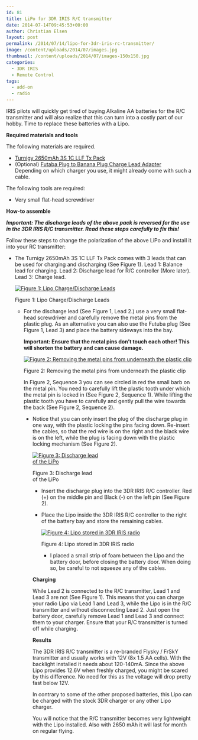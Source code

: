 ```yaml
---
id: 81
title: LiPo for 3DR IRIS R/C transmitter
date: 2014-07-14T09:45:53+00:00
author: Christian Elsen
layout: post
permalink: /2014/07/14/lipo-for-3dr-iris-rc-transmitter/
image: /content/uploads/2014/07/images.jpg
thumbnail: /content/uploads/2014/07/images-150x150.jpg
categories:
  - 3DR IRIS
  - Remote Control
tags:
  - add-on
  - radio
---
```

IRIS pilots will quickly get tired of buying Alkaline AA batteries for the R/C transmitter and will also realize that this can turn into a costly part of our hobby. Time to replace these batteries with a Lipo.

**Required materials and tools**

The following materials are required.

  * <a href="http://www.hobbyking.com/hobbyking/store/uh_viewitem.asp?idproduct=17825&aff=1269428" target="_blank">Turnigy 2650mAh 3S 1C LLF Tx Pack</a>
  * (Optional) <a href="http://www.hobbyking.com/hobbyking/store/uh_viewitem.asp?idproduct=32966&aff=1269428" target="_blank">Futaba Plug to Banana Plug Charge Lead Adapter<br /> </a>Depending on which charger you use, it might already come with such a cable.

The following tools are required:

  * Very small flat-head screwdriver

**How-to assemble**

_**Important: The discharge leads of the above pack is reversed for the use in the 3DR IRIS R/C transmitter. Read these steps carefully to fix this!**_

Follow these steps to change the polarization of the above LiPo and install it into your RC transmitter:

  * The Turnigy 2650mAh 3S 1C LLF Tx Pack comes with 3 leads that can be used for charging and discharging (See Figure 1). Lead 1: Balance lead for charging. Lead 2: Discharge lead for R/C controller (More later). Lead 3: Charge lead.
    <div id="attachment_82" style="width: 310px" class="wp-caption aligncenter">
      <a href="/content/uploads/2014/07/rclipo.png"><img class="size-medium wp-image-82" src="/content/uploads/2014/07/rclipo.png?w=300" alt="Figure 1: Lipo Charge/Discharge Leads" width="300" height="168" srcset="/content/uploads/2014/07/rclipo.png 3434w, /content/uploads/2014/07/rclipo-300x168.png 300w, /content/uploads/2014/07/rclipo-1024x576.png 1024w" sizes="(max-width: 300px) 100vw, 300px" /></a>

      <p class="wp-caption-text">
        Figure 1: Lipo Charge/Discharge Leads
      </p>
    </div>

      * For the discharge lead (See Figure 1, Lead 2.) use a very small flat-head screwdriver and carefully remove the metal pins from the plastic plug. As an alternative you can also use the Futuba plug (See Figure 1, Lead 3) and place the battery sideways into the bay.

        __**Important: Ensure that the metal pins don&#8217;t touch each other! This will shorten the battery and can cause damage.**__

        </p> <div id="attachment_105" style="width: 615px" class="wp-caption aligncenter">
          <a href="/content/uploads/2014/07/changeplug.png"><img class="size-large wp-image-105" src="/content/uploads/2014/07/changeplug.png?w=605" alt="Figure 2: Removing the metal pins from underneath the plastic clip" width="605" height="136" srcset="/content/uploads/2014/07/changeplug.png 4602w, /content/uploads/2014/07/changeplug-300x67.png 300w, /content/uploads/2014/07/changeplug-1024x231.png 1024w" sizes="(max-width: 605px) 100vw, 605px" /></a>

          <p class="wp-caption-text">
            Figure 2: Removing the metal pins from underneath the plastic clip
          </p>
        </div>

        In Figure 2, Sequence 3 you can see circled in red the small barb on the metal pin. You need to carefully lift the plastic tooth under which the metal pin is locked in (See Figure 2, Sequence 1). While lifting the plastic tooth you have to carefully and gently pull the wire towards the back (See Figure 2, Sequence 2).</li>

          * Notice that you can only insert the plug of the discharge plug in one way, with the plastic locking the pins facing down. Re-insert the cables, so that the red wire is on the right and the black wire is on the left, while the plug is facing down with the plastic locking mechanism (See Figure 2).
            <div id="attachment_83" style="width: 178px" class="wp-caption aligncenter">
              <a href="/content/uploads/2014/07/2014-07-13-14-05-24.jpg"><img class="wp-image-83 size-medium" src="/content/uploads/2014/07/2014-07-13-14-05-24.jpg?w=168" alt="Figure 3: Discharge lead of the LiPo" width="168" height="300" srcset="/content/uploads/2014/07/2014-07-13-14-05-24.jpg 1836w, /content/uploads/2014/07/2014-07-13-14-05-24-168x300.jpg 168w, /content/uploads/2014/07/2014-07-13-14-05-24-576x1024.jpg 576w" sizes="(max-width: 168px) 100vw, 168px" /></a>

              <p class="wp-caption-text">
                Figure 3: Discharge lead of the LiPo
              </p>
            </div></li>

              * Insert the discharge plug into the 3DR IRIS R/C controller. Red (+) on the middle pin and Black (-) on the left pin (See Figure 2).
              * Place the Lipo inside the 3DR IRIS R/C controller to the right of the battery bay and store the remaining cables.
                <div id="attachment_84" style="width: 310px" class="wp-caption aligncenter">
                  <a href="/content/uploads/2014/07/2014-07-13-14-06-32.jpg"><img class="wp-image-84 size-medium" src="/content/uploads/2014/07/2014-07-13-14-06-32.jpg?w=300" alt="Figure 4: Lipo stored in 3DR IRIS radio" width="300" height="168" srcset="/content/uploads/2014/07/2014-07-13-14-06-32.jpg 3264w, /content/uploads/2014/07/2014-07-13-14-06-32-300x168.jpg 300w, /content/uploads/2014/07/2014-07-13-14-06-32-1024x576.jpg 1024w" sizes="(max-width: 300px) 100vw, 300px" /></a>

                  <p class="wp-caption-text">
                    Figure 4: Lipo stored in 3DR IRIS radio
                  </p>
                </div></li>

                  * I placed a small strip of foam between the Lipo and the battery door, before closing the battery door. When doing so, be careful to not squeeze any of the cables.</ul>

                **Charging**

                While Lead 2 is connected to the R/C transmitter, Lead 1 and Lead 3 are not (See Figure 1). This means that you can charge your radio Lipo via Lead 1 and Lead 3, while the Lipo is in the R/C transmitter and without disconnecting Lead 2. Just open the battery door, carefully remove Lead 1 and Lead 3 and connect them to your charger. Ensure that your R/C transmitter is turned off while charging.

                **Results**

                The 3DR IRIS R/C transmitter is a re-branded Flysky / FrSkY transmitter and usually works with 12V (8x 1.5 AA cells). With the backlight installed it needs about 120-140mA. Since the above Lipo provides 12.6V when freshly charged, you might be scared by this difference. No need for this as the voltage will drop pretty fast below 12V.

                In contrary to some of the other proposed batteries, this Lipo can be charged with the stock 3DR charger or any other Lipo charger.

                You will notice that the R/C transmitter becomes very lightweight with the Lipo installed. Also with 2650 mAh it will last for month on regular flying.
